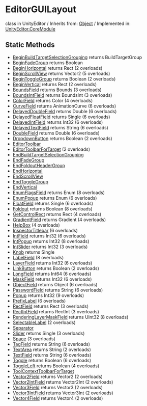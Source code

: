 # EditorGUILayout
class in UnityEditor
 / Inherits from: <a href="https://docs.unity3d.com/6000.0/Documentation/ScriptReference/Object.html">Object</a> / Implemented in: <a href="https://docs.unity3d.com/6000.0/Documentation/ScriptReference/UnityEditor.CoreModule.html">UnityEditor.CoreModule</a>
## Static Methods
- <a href="https://docs.unity3d.com/6000.0/Documentation/ScriptReference/EditorGUILayout.BeginBuildTargetSelectionGrouping.html">BeginBuildTargetSelectionGrouping</a> returns BuildTargetGroup
- <a href="https://docs.unity3d.com/6000.0/Documentation/ScriptReference/EditorGUILayout.BeginFadeGroup.html">BeginFadeGroup</a> returns Boolean
- <a href="https://docs.unity3d.com/6000.0/Documentation/ScriptReference/EditorGUILayout.BeginHorizontal.html">BeginHorizontal</a> returns Rect (2 overloads)
- <a href="https://docs.unity3d.com/6000.0/Documentation/ScriptReference/EditorGUILayout.BeginScrollView.html">BeginScrollView</a> returns Vector2 (5 overloads)
- <a href="https://docs.unity3d.com/6000.0/Documentation/ScriptReference/EditorGUILayout.BeginToggleGroup.html">BeginToggleGroup</a> returns Boolean (2 overloads)
- <a href="https://docs.unity3d.com/6000.0/Documentation/ScriptReference/EditorGUILayout.BeginVertical.html">BeginVertical</a> returns Rect (2 overloads)
- <a href="https://docs.unity3d.com/6000.0/Documentation/ScriptReference/EditorGUILayout.BoundsField.html">BoundsField</a> returns Bounds (3 overloads)
- <a href="https://docs.unity3d.com/6000.0/Documentation/ScriptReference/EditorGUILayout.BoundsIntField.html">BoundsIntField</a> returns BoundsInt (3 overloads)
- <a href="https://docs.unity3d.com/6000.0/Documentation/ScriptReference/EditorGUILayout.ColorField.html">ColorField</a> returns Color (4 overloads)
- <a href="https://docs.unity3d.com/6000.0/Documentation/ScriptReference/EditorGUILayout.CurveField.html">CurveField</a> returns AnimationCurve (6 overloads)
- <a href="https://docs.unity3d.com/6000.0/Documentation/ScriptReference/EditorGUILayout.DelayedDoubleField.html">DelayedDoubleField</a> returns Double (6 overloads)
- <a href="https://docs.unity3d.com/6000.0/Documentation/ScriptReference/EditorGUILayout.DelayedFloatField.html">DelayedFloatField</a> returns Single (6 overloads)
- <a href="https://docs.unity3d.com/6000.0/Documentation/ScriptReference/EditorGUILayout.DelayedIntField.html">DelayedIntField</a> returns Int32 (6 overloads)
- <a href="https://docs.unity3d.com/6000.0/Documentation/ScriptReference/EditorGUILayout.DelayedTextField.html">DelayedTextField</a> returns String (6 overloads)
- <a href="https://docs.unity3d.com/6000.0/Documentation/ScriptReference/EditorGUILayout.DoubleField.html">DoubleField</a> returns Double (6 overloads)
- <a href="https://docs.unity3d.com/6000.0/Documentation/ScriptReference/EditorGUILayout.DropdownButton.html">DropdownButton</a> returns Boolean (2 overloads)
- <a href="https://docs.unity3d.com/6000.0/Documentation/ScriptReference/EditorGUILayout.EditorToolbar.html">EditorToolbar</a>
- <a href="https://docs.unity3d.com/6000.0/Documentation/ScriptReference/EditorGUILayout.EditorToolbarForTarget.html">EditorToolbarForTarget</a> (2 overloads)
- <a href="https://docs.unity3d.com/6000.0/Documentation/ScriptReference/EditorGUILayout.EndBuildTargetSelectionGrouping.html">EndBuildTargetSelectionGrouping</a>
- <a href="https://docs.unity3d.com/6000.0/Documentation/ScriptReference/EditorGUILayout.EndFadeGroup.html">EndFadeGroup</a>
- <a href="https://docs.unity3d.com/6000.0/Documentation/ScriptReference/EditorGUILayout.EndFoldoutHeaderGroup.html">EndFoldoutHeaderGroup</a>
- <a href="https://docs.unity3d.com/6000.0/Documentation/ScriptReference/EditorGUILayout.EndHorizontal.html">EndHorizontal</a>
- <a href="https://docs.unity3d.com/6000.0/Documentation/ScriptReference/EditorGUILayout.EndScrollView.html">EndScrollView</a>
- <a href="https://docs.unity3d.com/6000.0/Documentation/ScriptReference/EditorGUILayout.EndToggleGroup.html">EndToggleGroup</a>
- <a href="https://docs.unity3d.com/6000.0/Documentation/ScriptReference/EditorGUILayout.EndVertical.html">EndVertical</a>
- <a href="https://docs.unity3d.com/6000.0/Documentation/ScriptReference/EditorGUILayout.EnumFlagsField.html">EnumFlagsField</a> returns Enum (8 overloads)
- <a href="https://docs.unity3d.com/6000.0/Documentation/ScriptReference/EditorGUILayout.EnumPopup.html">EnumPopup</a> returns Enum (6 overloads)
- <a href="https://docs.unity3d.com/6000.0/Documentation/ScriptReference/EditorGUILayout.FloatField.html">FloatField</a> returns Single (6 overloads)
- <a href="https://docs.unity3d.com/6000.0/Documentation/ScriptReference/EditorGUILayout.Foldout.html">Foldout</a> returns Boolean (8 overloads)
- <a href="https://docs.unity3d.com/6000.0/Documentation/ScriptReference/EditorGUILayout.GetControlRect.html">GetControlRect</a> returns Rect (4 overloads)
- <a href="https://docs.unity3d.com/6000.0/Documentation/ScriptReference/EditorGUILayout.GradientField.html">GradientField</a> returns Gradient (4 overloads)
- <a href="https://docs.unity3d.com/6000.0/Documentation/ScriptReference/EditorGUILayout.HelpBox.html">HelpBox</a> (4 overloads)
- <a href="https://docs.unity3d.com/6000.0/Documentation/ScriptReference/EditorGUILayout.InspectorTitlebar.html">InspectorTitlebar</a> (6 overloads)
- <a href="https://docs.unity3d.com/6000.0/Documentation/ScriptReference/EditorGUILayout.IntField.html">IntField</a> returns Int32 (6 overloads)
- <a href="https://docs.unity3d.com/6000.0/Documentation/ScriptReference/EditorGUILayout.IntPopup.html">IntPopup</a> returns Int32 (8 overloads)
- <a href="https://docs.unity3d.com/6000.0/Documentation/ScriptReference/EditorGUILayout.IntSlider.html">IntSlider</a> returns Int32 (3 overloads)
- <a href="https://docs.unity3d.com/6000.0/Documentation/ScriptReference/EditorGUILayout.Knob.html">Knob</a> returns Single
- <a href="https://docs.unity3d.com/6000.0/Documentation/ScriptReference/EditorGUILayout.LabelField.html">LabelField</a> (8 overloads)
- <a href="https://docs.unity3d.com/6000.0/Documentation/ScriptReference/EditorGUILayout.LayerField.html">LayerField</a> returns Int32 (6 overloads)
- <a href="https://docs.unity3d.com/6000.0/Documentation/ScriptReference/EditorGUILayout.LinkButton.html">LinkButton</a> returns Boolean (2 overloads)
- <a href="https://docs.unity3d.com/6000.0/Documentation/ScriptReference/EditorGUILayout.LongField.html">LongField</a> returns Int64 (6 overloads)
- <a href="https://docs.unity3d.com/6000.0/Documentation/ScriptReference/EditorGUILayout.MaskField.html">MaskField</a> returns Int32 (6 overloads)
- <a href="https://docs.unity3d.com/6000.0/Documentation/ScriptReference/EditorGUILayout.ObjectField.html">ObjectField</a> returns Object (6 overloads)
- <a href="https://docs.unity3d.com/6000.0/Documentation/ScriptReference/EditorGUILayout.PasswordField.html">PasswordField</a> returns String (6 overloads)
- <a href="https://docs.unity3d.com/6000.0/Documentation/ScriptReference/EditorGUILayout.Popup.html">Popup</a> returns Int32 (9 overloads)
- <a href="https://docs.unity3d.com/6000.0/Documentation/ScriptReference/EditorGUILayout.PrefixLabel.html">PrefixLabel</a> (6 overloads)
- <a href="https://docs.unity3d.com/6000.0/Documentation/ScriptReference/EditorGUILayout.RectField.html">RectField</a> returns Rect (3 overloads)
- <a href="https://docs.unity3d.com/6000.0/Documentation/ScriptReference/EditorGUILayout.RectIntField.html">RectIntField</a> returns RectInt (3 overloads)
- <a href="https://docs.unity3d.com/6000.0/Documentation/ScriptReference/EditorGUILayout.RenderingLayerMaskField.html">RenderingLayerMaskField</a> returns UInt32 (8 overloads)
- <a href="https://docs.unity3d.com/6000.0/Documentation/ScriptReference/EditorGUILayout.SelectableLabel.html">SelectableLabel</a> (2 overloads)
- <a href="https://docs.unity3d.com/6000.0/Documentation/ScriptReference/EditorGUILayout.Separator.html">Separator</a>
- <a href="https://docs.unity3d.com/6000.0/Documentation/ScriptReference/EditorGUILayout.Slider.html">Slider</a> returns Single (3 overloads)
- <a href="https://docs.unity3d.com/6000.0/Documentation/ScriptReference/EditorGUILayout.Space.html">Space</a> (3 overloads)
- <a href="https://docs.unity3d.com/6000.0/Documentation/ScriptReference/EditorGUILayout.TagField.html">TagField</a> returns String (6 overloads)
- <a href="https://docs.unity3d.com/6000.0/Documentation/ScriptReference/EditorGUILayout.TextArea.html">TextArea</a> returns String (2 overloads)
- <a href="https://docs.unity3d.com/6000.0/Documentation/ScriptReference/EditorGUILayout.TextField.html">TextField</a> returns String (6 overloads)
- <a href="https://docs.unity3d.com/6000.0/Documentation/ScriptReference/EditorGUILayout.Toggle.html">Toggle</a> returns Boolean (6 overloads)
- <a href="https://docs.unity3d.com/6000.0/Documentation/ScriptReference/EditorGUILayout.ToggleLeft.html">ToggleLeft</a> returns Boolean (4 overloads)
- <a href="https://docs.unity3d.com/6000.0/Documentation/ScriptReference/EditorGUILayout.ToolContextToolbarForTarget.html">ToolContextToolbarForTarget</a>
- <a href="https://docs.unity3d.com/6000.0/Documentation/ScriptReference/EditorGUILayout.Vector2Field.html">Vector2Field</a> returns Vector2 (2 overloads)
- <a href="https://docs.unity3d.com/6000.0/Documentation/ScriptReference/EditorGUILayout.Vector2IntField.html">Vector2IntField</a> returns Vector2Int (2 overloads)
- <a href="https://docs.unity3d.com/6000.0/Documentation/ScriptReference/EditorGUILayout.Vector3Field.html">Vector3Field</a> returns Vector3 (2 overloads)
- <a href="https://docs.unity3d.com/6000.0/Documentation/ScriptReference/EditorGUILayout.Vector3IntField.html">Vector3IntField</a> returns Vector3Int (2 overloads)
- <a href="https://docs.unity3d.com/6000.0/Documentation/ScriptReference/EditorGUILayout.Vector4Field.html">Vector4Field</a> returns Vector4 (2 overloads)
